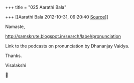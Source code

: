 +++
title = "025 Aarathi Bala"

+++
[[Aarathi Bala	2012-10-31, 09:20:40 [Source](https://groups.google.com/g/samskrita/c/LWd4m62YRCw)]]



Namaste,

  

<http://samskrute.blogspot.in/search/label/pronunciation>

  
Link to the podcasts on pronunciation by Dhananjay Vaidya.

  

Thanks.

Visalakshi



